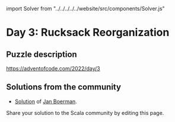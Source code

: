 import Solver from "../../../../../website/src/components/Solver.js"

# Day 3: Rucksack Reorganization

## Puzzle description

https://adventofcode.com/2022/day/3

## Solutions from the community

- [Solution](https://github.com/Jannyboy11/AdventOfCode2022/blob/master/src/main/scala/day03/Day03.scala) of [Jan Boerman](https://twitter.com/JanBoerman95).

Share your solution to the Scala community by editing this page.